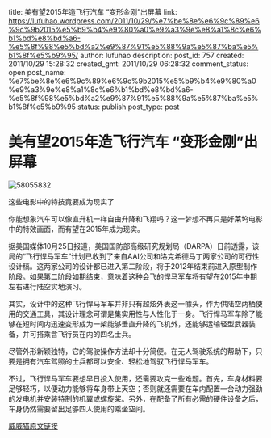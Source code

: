title: 美有望2015年造飞行汽车 “变形金刚”出屏幕
link: https://lufuhao.wordpress.com/2011/10/29/%e7%be%8e%e6%9c%89%e6%9c%9b2015%e5%b9%b4%e9%80%a0%e9%a3%9e%e8%a1%8c%e6%b1%bd%e8%bd%a6-%e5%8f%98%e5%bd%a2%e9%87%91%e5%88%9a%e5%87%ba%e5%b1%8f%e5%b9%95/
author: lufuhao
description: 
post_id: 757
created: 2011/10/29 15:28:32
created_gmt: 2011/10/29 06:28:32
comment_status: open
post_name: %e7%be%8e%e6%9c%89%e6%9c%9b2015%e5%b9%b4%e9%80%a0%e9%a3%9e%e8%a1%8c%e6%b1%bd%e8%bd%a6-%e5%8f%98%e5%bd%a2%e9%87%91%e5%88%9a%e5%87%ba%e5%b1%8f%e5%b9%95
status: publish
post_type: post

# 美有望2015年造飞行汽车 “变形金刚”出屏幕

![58055832](http://lufuhao.files.wordpress.com/2011/10/58055832_thumb.jpg)

这些电影中的特技竟要成为现实了 

你能想象汽车可以像直升机一样自由升降和飞翔吗？这一梦想不再只是好莱坞电影中的特效画面，而有望在2015年成为现实。 

据美国媒体10月25日报道，美国国防部高级研究规划局（DARPA）日前透露，该局的“飞行悍马军车”计划已收到了来自AAI公司和洛克希德马丁两家公司的可行性设计稿。这两家公司的设计都已进入第二阶段，将于2012年结束前进入原型制作阶段。如果第二阶段如期结束，意味着这种会飞的悍马军车将有望在2015年中期左右进行陆空实地演习。 

其实，设计中的这种飞行悍马军车并非只有超炫外表这一噱头，作为供陆空两栖使用的交通工具，其设计理念可谓是集实用性与人性化于一身。飞行悍马军车除了能够在短时间内迅速变形成为一架能够垂直升降的飞机外，还能够运输轻型武器装备，并可搭乘含飞行员在内的四名士兵。 

尽管外形新颖独特，它的驾驶操作方法却十分简便。在无人驾驶系统的帮助下，只要是拥有汽车驾照的士兵都可以安全、轻松地驾驭飞行悍马军车。 

不过，飞行悍马军车要想早日投入使用，还需要攻克一些难题。首先，车身材料要足够轻巧，以便动力能够将车身带上天空；否则就还需要在车内配置一台动力强劲的发电机并安装特制的机翼或螺旋桨。另外，在配备了所有必需的硬件设备之后，车身仍然需要留出足够四人使用的乘坐空间。 

[威威猫原文链接](http://www.firstxw.com/viewarticle.aspx?id=76269)
